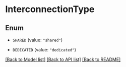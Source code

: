 # InterconnectionType

## Enum


* `SHARED` (value: `"shared"`)

* `DEDICATED` (value: `"dedicated"`)


[[Back to Model list]](../README.md#documentation-for-models) [[Back to API list]](../README.md#documentation-for-api-endpoints) [[Back to README]](../README.md)


